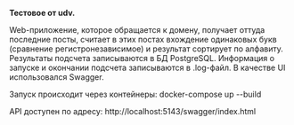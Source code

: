 **Тестовое от udv.** 

Web-приложение, которое обращается к домену, получает оттуда последние посты, 
считает в этих постах вхождение одинаковых букв (сравнение регистронезависимое)
и результат сортирует по алфавиту.
Результаты подсчета записываются в БД PostgreSQL.
Информация о запуске и окончании подсчета записываются в .log-файл.
В качестве UI использовался Swagger.

Запуск происходит через контейнеры: docker-compose up --build

API доступен по адресу: http://localhost:5143/swagger/index.html
